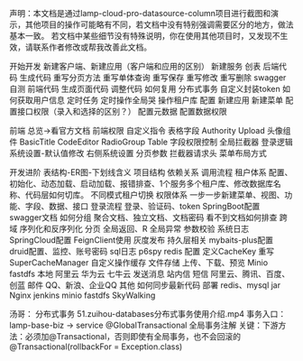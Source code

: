 声明：本文档是通过lamp-cloud-pro-datasource-column项目进行截图和演示，其他项目的操作可能略有不同，若文档中没有特别强调需要区分的地方，做法基本一致。
若文档中某些细节没有特殊说明，你在使用其他项目时，又发现不生效，请联系作者修改或帮我改善此文档。

开始开发
    新建客户端、新建应用（客户端和应用的区别）
    新建服务
    创表
    后端代码
        生成代码
        重写分页方法
        重写单体查询
        重写保存
        重写修改
        重写删除
        swagger自测
    前端代码
        生成页面代码
        调整代码
        如何复用
    分布式事务
    自定义封装token
    如何获取用户信息
    定时任务
        定时操作全局哭
        操作租户库
    配置
        新建应用
        新建菜单
        配置接口权限（录入和选择的区别？）
        配置元数据
        配置数据权限
    
    

前端
    总览->看官方文档
    前端权限
        自定义指令
        表格字段
        Authority
    Upload
    头像组件
    BasicTitle
    CodeEditor
    RadioGroup
    Table
        字段权限控制
    全局拦截器
    登录逻辑
    系统设置-默认值修改
        右侧系统设置
        分页参数
        拦截器请求头
    菜单布局方式

开发进阶
    表结构-ER图-下划线含义
    项目结构
    依赖关系
    调用流程
    租户体系
        配置、初始化、动态加载、启动加载、报错排查、1个服务多个租户库、修改数据库名称、代码层如何切库。
        不同模式租户切换
    权限体系
        一步一步新建菜单、视图、功能、字段、数据、接口
    登录流程
        登录、验证码、token
    SpringBoot配置
        swagger文档
            如何分组
            聚合文档、独立文档、文档密码
            看不到文档如何排查
        跨域
        序列化和反序列化
        分页
        全局返回、R
        全局异常
        参数校验
        系统日志
    SpringCloud配置
        FeignClient使用
        灰度发布
    持久层相关
        mybaits-plus配置
        druid配置、监控、账号密码
        sql日志
        p6spy
    redis
        配置
        定义CacheKey
        重写SuperCacheManager
        自定义操作缓存
    文件存储
        上传、下载、预览
        Minio
        fastdfs
        本地
        阿里云
        华为云
        七牛云
    发送消息
        站内信
        短信
            阿里云、腾讯、百度、创蓝
        邮件
            QQ、新浪、企业QQ
    其他
        如何同步最新代码
部署
    redis、mysql
    jar
    Nginx
    jenkins
    minio
    fastdfs
    SkyWalking



汤哥：
分布式事务
51.zuihou-databases分布式事务使用介绍.mp4
事务入口：lamp-base-biz -> service
@GlobalTransactional 全局事务注解
关键：下游方法：必须加@Transactional，否则即使有全局事务，也不会回滚的
@Transactional(rollbackFor = Exception.class)
